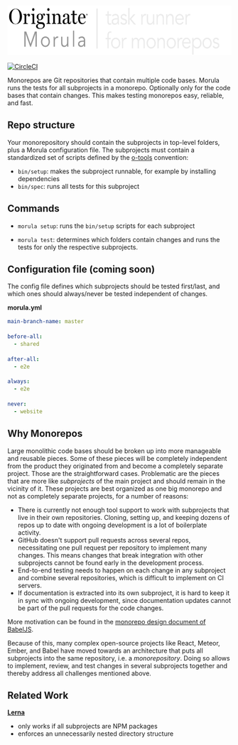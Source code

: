 <img src="documentation/logo.png" width="600" height="111" alt="Morula logo">

[![CircleCI](https://circleci.com/gh/Originate/morula.svg?style=shield)](https://circleci.com/gh/Originate/morula)

Monorepos are Git repositories that contain multiple code bases.
Morula runs the tests for all subprojects in a monorepo.
Optionally only for the code bases that contain changes.
This makes testing monorepos easy, reliable, and fast.


## Repo structure

Your monorepository should contain the subprojects in top-level folders,
plus a Morula configuration file.
The subprojects must contain a standardized set of scripts
defined by the
[o-tools](https://github.com/Originate/o-tools-node) convention:
- `bin/setup`: makes the subproject runnable, for example by installing dependencies
- `bin/spec`: runs all tests for this subproject


## Commands

- `morula setup`:
  runs the `bin/setup` scripts for each subproject

- `morula test`:
  determines which folders contain changes
  and runs the tests for only the respective subprojects.


## Configuration file (coming soon)

The config file defines which subprojects should be tested first/last,
and which ones should always/never be tested independent of changes.

__morula.yml__
```yml
main-branch-name: master

before-all:
  - shared

after-all:
  - e2e

always:
  - e2e

never:
  - website
```


## Why Monorepos

Large monolithic code bases should be broken up
into more manageable and reusable pieces.
Some of these pieces will be completely independent
from the product they originated from
and become a completely separate project.
Those are the straightforward cases.
Problematic are the pieces that are more like _subprojects_ of the main project
and should remain in the vicinity of it.
These projects are best organized as one big monorepo and not as completely separate projects,
for a number of reasons:

- There is currently not enough tool support
  to work with subprojects that live in their own repositories.
  Cloning, setting up, and keeping dozens of repos up to date
  with ongoing development is a lot of boilerplate activity.
- GitHub doesn't support pull requests across several repos,
  necessitating one pull request per repository to implement many changes.
  This means changes
  that break integration with other subprojects
  cannot be found early in the development process.
- End-to-end testing needs to happen on each change in any subproject
  and combine several repositories,
  which is difficult to implement on CI servers.
- If documentation is extracted into its own subproject,
  it is hard to keep it in sync with ongoing development,
  since documentation updates cannot be part of the pull requests
  for the code changes.

More motivation can be found in the
[monorepo design document of BabelJS](https://github.com/babel/babel/blob/master/doc/design/monorepo.md).

Because of this,
many complex open-source projects
like React, Meteor, Ember, and Babel
have moved towards an architecture that puts
all subprojects into the same repository, i.e. a _monorepository_.
Doing so allows to implement, review, and test changes
in several subprojects together and thereby address all challenges mentioned above.


## Related Work

__[Lerna](https://github.com/lerna/lerna)__
- only works if all subprojects are NPM packages
- enforces an unnecessarily nested directory structure

